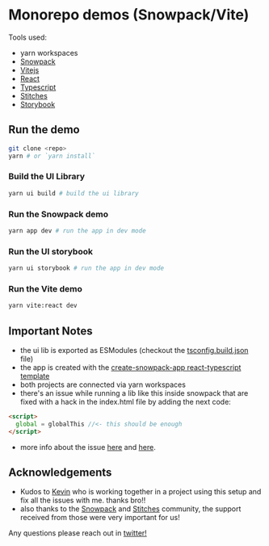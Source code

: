 # Monorepo demos (Snowpack/Vite)

Tools used:

- yarn workspaces
- [Snowpack](https://snowpack.dev)
- [Vitejs](https://vitejs.dev/)
- [React](https://reactjs.org/)
- [Typescript](https://www.typescriptlang.org/)
- [Stitches](https://stitches.dev/)
- [Storybook](https://storybook.js.org/)

## Run the demo

```bash
git clone <repo>
yarn # or `yarn install`
```

### Build the UI Library

```bash
yarn ui build # build the ui library
```

### Run the Snowpack demo

```bash
yarn app dev # run the app in dev mode
```

### Run the UI storybook

```bash
yarn ui storybook # run the app in dev mode
```

### Run the Vite demo

```bash
yarn vite:react dev
```

## Important Notes

- the ui lib is exported as ESModules (checkout the [tsconfig.build.json](./frontend/ui/tsconfig.build.json) file)
- the app is created with the [create-snowpack-app react-typescript template](https://github.com/snowpackjs/snowpack/tree/main/create-snowpack-app/app-template-react-typescript)
- both projects are connected via yarn workspaces
- there's an issue while running a lib like this inside snowpack that are fixed with a hack in the index.html file by adding the next code:

```html
<script>
  global = globalThis //<- this should be enough
</script>
```

- more info about the issue [here](https://github.com/snowpackjs/snowpack/discussions/1085) and [here](https://github.com/webpack/webpack/issues/10035#issuecomment-603231120).

## Acknowledgements

- Kudos to [Kevin](https://twitter.com/elkevinwolf) who is working together in a project using this setup and fix all the issues with me. thanks bro!!
- also thanks to the [Snowpack](https://discord.gg/snowpack) and [Stitches](https://discord.com/invite/H4eG3Mk) community, the support received from those were very important for us!

Any questions please reach out in [twitter!](https://twitter.com/hhg2288)
